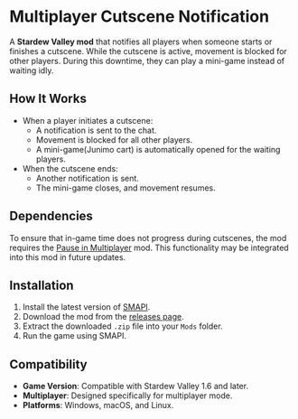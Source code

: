 # Multiplayer Cutscene Notification

A **Stardew Valley mod** that notifies all players when someone starts or finishes a cutscene. While the cutscene is
active, movement is blocked for other players. During this downtime, they can play a mini-game instead of waiting idly.

## How It Works

- When a player initiates a cutscene:
    - A notification is sent to the chat.
    - Movement is blocked for all other players.
    - A mini-game(Junimo cart) is automatically opened for the waiting players.
- When the cutscene ends:
    - Another notification is sent.
    - The mini-game closes, and movement resumes.

## Dependencies

To ensure that in-game time does not progress during cutscenes, the mod requires
the [Pause in Multiplayer](https://www.nexusmods.com/stardewvalley/mods/21327?tab=files) mod. This functionality may be
integrated into this mod in future updates.

## Installation

1. Install the latest version of [SMAPI](https://smapi.io/).
2. Download the mod from the [releases page](https://github.com/your-repo-link/releases).
3. Extract the downloaded `.zip` file into your `Mods` folder.
4. Run the game using SMAPI.

## Compatibility

- **Game Version**: Compatible with Stardew Valley 1.6 and later.
- **Multiplayer**: Designed specifically for multiplayer mode.
- **Platforms**: Windows, macOS, and Linux.
